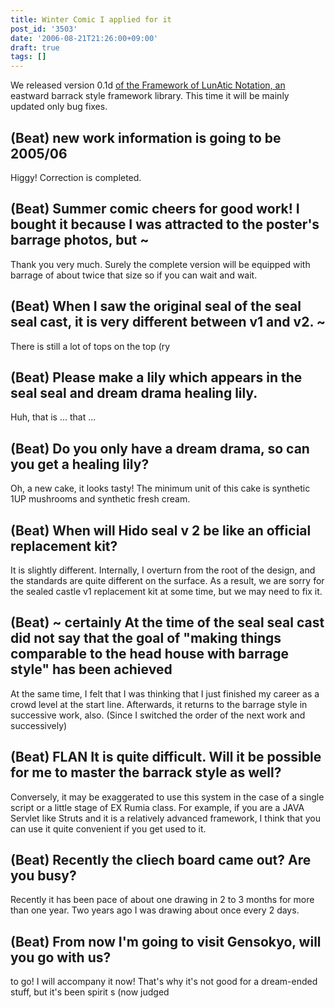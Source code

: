 ```yaml
---
title: Winter Comic I applied for it
post_id: '3503'
date: '2006-08-21T21:26:00+09:00'
draft: true
tags: []
---
```


We released version 0.1d [of the Framework of LunAtic Notation, an](https://danmaq.com/tag/flan) eastward barrack style framework library. This time it will be mainly updated only bug fixes.

## (Beat) new work information is going to be 2005/06

Higgy! Correction is completed.

## (Beat) Summer comic cheers for good work! I bought it because I was attracted to the poster's barrage photos, but ~

Thank you very much. Surely the complete version will be equipped with barrage of about twice that size so if you can wait and wait.

## (Beat) When I saw the original seal of the seal seal cast, it is very different between v1 and v2. ~

There is still a lot of tops on the top (ry

## (Beat) Please make a lily which appears in the seal seal and dream drama healing lily.

Huh, that is ... that ...

## (Beat) Do you only have a dream drama, so can you get a healing lily?

Oh, a new cake, it looks tasty! The minimum unit of this cake is synthetic 1UP mushrooms and synthetic fresh cream.

## (Beat) When will Hido seal v 2 be like an official replacement kit?

It is slightly different. Internally, I overturn from the root of the design, and the standards are quite different on the surface. As a result, we are sorry for the sealed castle v1 replacement kit at some time, but we may need to fix it.

## (Beat) ~ certainly At the time of the seal seal cast did not say that the goal of "making things comparable to the head house with barrage style" has been achieved

At the same time, I felt that I was thinking that I just finished my career as a crowd level at the start line. Afterwards, it returns to the barrage style in successive work, also. (Since I switched the order of the next work and successively)

## (Beat) FLAN It is quite difficult. Will it be possible for me to master the barrack style as well?

Conversely, it may be exaggerated to use this system in the case of a single script or a little stage of EX Rumia class. For example, if you are a JAVA Servlet like Struts and it is a relatively advanced framework, I think that you can use it quite convenient if you get used to it.

## (Beat) Recently the cliech board came out? Are you busy?

Recently it has been pace of about one drawing in 2 to 3 months for more than one year. Two years ago I was drawing about once every 2 days.

## (Beat) From now I'm going to visit Gensokyo, will you go with us?

to go! I will accompany it now! That's why it's not good for a dream-ended stuff, but it's been spirit s (now judged
